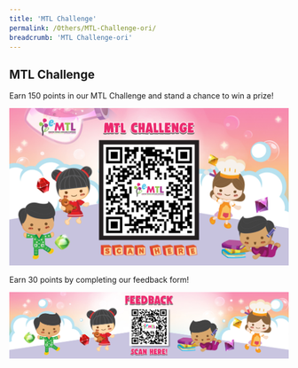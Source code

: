 ```yaml
---
title: 'MTL Challenge'
permalink: /Others/MTL-Challenge-ori/
breadcrumb: 'MTL Challenge-ori'
---
```


<html>
<body>
<style>
  img {
    height: auto;
    max-width: 100%;
}
</style>
<!-- Global site tag (gtag.js) - Google Ads: 726049306 -->
<script async src="https://www.googletagmanager.com/gtag/js?id=AW-726049306"></script>
<script>
  window.dataLayer = window.dataLayer || [];
  function gtag(){dataLayer.push(arguments);}
  gtag('js', new Date());

  gtag('config', 'AW-726049306');
</script>
<h2 style="display:block;">MTL Challenge</h2>
<p style="display:block;">Earn 150 points in our MTL Challenge and stand a chance to win a prize! </p>
<img src="/images/MTL-Challenge-Banner.jpg" style="display:inline-block;"><br/>
<p style="display:block;">Earn 30 points by completing our feedback form! </p>
<img src="/images/Feedback-Banner2.jpg" style="display:inline-block;">

</body>
</html>
